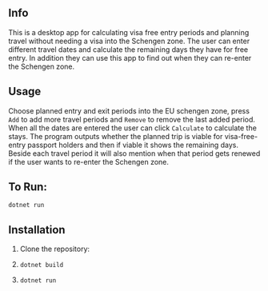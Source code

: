 ## Info

This is a desktop app for calculating visa free entry periods and planning travel without needing a visa into the Schengen zone. The user can enter different travel dates and calculate the remaining days they have for free entry. In addition they can use this app to find out when they can re-enter the Schengen zone. 

## Usage

Choose planned entry and exit periods into the EU schengen zone, press `Add` to add more travel periods and `Remove` to remove the last added period. When all the dates are entered the user can click `Calculate` to calculate the stays. The program outputs whether the planned trip is viable for visa-free-entry passport holders and then if viable it shows the remaining days. Beside each travel period it will also mention when that period gets renewed if the user wants to re-enter the Schengen zone. 

## To Run:

`dotnet run`

## Installation

1. Clone the repository:

2. `dotnet build`

3. `dotnet run`

